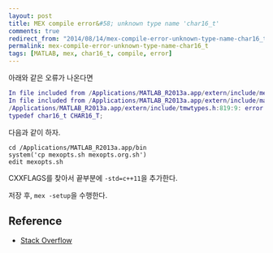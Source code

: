 ```yaml
---
layout: post
title: MEX compile error&#58; unknown type name 'char16_t'
comments: true
redirect_from: "2014/08/14/mex-compile-error-unknown-type-name-char16_t/"
permalink: mex-compile-error-unknown-type-name-char16_t
tags: [MATLAB, mex, char16_t, compile, error]
---
```


아래와 같은 오류가 나온다면

```matlab
In file included from /Applications/MATLAB_R2013a.app/extern/include/mex.h:58:
In file included from /Applications/MATLAB_R2013a.app/extern/include/matrix.h:294:
/Applications/MATLAB_R2013a.app/extern/include/tmwtypes.h:819:9: error: unknown type name 'char16_t'
typedef char16_t CHAR16_T;
```

다음과 같이 하자.

```
cd /Applications/MATLAB_R2013a.app/bin
system('cp mexopts.sh mexopts.org.sh')
edit mexopts.sh
```

CXXFLAGS를 찾아서 끝부분에 `-std=c++11`을 추가한다.

저장 후, `mex -setup`을 수행한다.

## Reference
- [Stack Overflow](http://stackoverflow.com/questions/22367516/mex-compile-error-unknown-type-name-char16-t)
